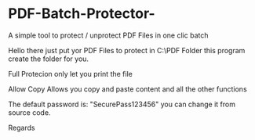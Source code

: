 # PDF-Batch-Protector-
A simple tool to protect / unprotect PDF Files in one clic batch

Hello there just put yor PDF Files to protect in C:\PDF Folder this program create the folder for you.

Full Protecion only let you print the file

Allow Copy Allows you copy and paste content and all the other functions

The default password is: "SecurePass123456" you can change it from source code.

Regards




